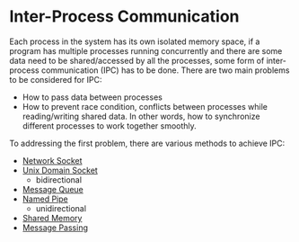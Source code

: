 # Inter-Process Communication

Each process in the system has its own isolated memory space, if a program has multiple processes running concurrently and there are some data need to be shared/accessed by all the processes, some form of inter-process communication (IPC) has to be done. There are two main problems to be considered for IPC:

- How to pass data between processes
- How to prevent race condition, conflicts between processes while reading/writing shared data. In other words, how to synchronize different processes to work together smoothly.

To addressing the first problem, there are various methods to achieve IPC:

- [Network Socket](https://en.wikipedia.org/wiki/Network_socket)
- [Unix Domain Socket ](https://en.wikipedia.org/wiki/Unix_domain_socket)
    - bidirectional
- [Message Queue](https://en.wikipedia.org/wiki/Message_queue)
- [Named Pipe](https://en.wikipedia.org/wiki/Named_pipe) 
    - unidirectional
- [Shared Memory](https://en.wikipedia.org/wiki/Shared_memory)
- [Message Passing](https://en.wikipedia.org/wiki/Message_passing)
